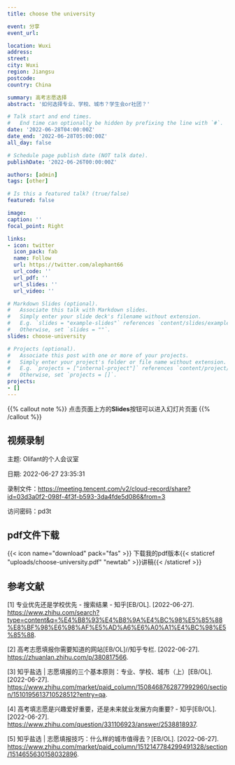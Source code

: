 ```yaml
---
title: choose the university

event: 分享
event_url: 

location: Wuxi
address:
street: 
city: Wuxi
region: Jiangsu
postcode: 
country: China

summary: 高考志愿选择
abstract: '如何选择专业、学校、城市？学生会or社团？'

# Talk start and end times.
#   End time can optionally be hidden by prefixing the line with `#`.
date: '2022-06-28T04:00:00Z'
date_end: '2022-06-28T05:00:00Z'
all_day: false

# Schedule page publish date (NOT talk date).
publishDate: '2022-06-26T00:00:00Z'

authors: [admin]
tags: [other]

# Is this a featured talk? (true/false)
featured: false

image:
caption: ''
focal_point: Right

links:
- icon: twitter
  icon_pack: fab
  name: Follow
  url: https://twitter.com/alephant66
  url_code: ''
  url_pdf: ''
  url_slides: ''
  url_video: ''

# Markdown Slides (optional).
#   Associate this talk with Markdown slides.
#   Simply enter your slide deck's filename without extension.
#   E.g. `slides = "example-slides"` references `content/slides/example-slides.md`.
#   Otherwise, set `slides = ""`.
slides: choose-university

# Projects (optional).
#   Associate this post with one or more of your projects.
#   Simply enter your project's folder or file name without extension.
#   E.g. `projects = ["internal-project"]` references `content/project/deep-learning/index.md`.
#   Otherwise, set `projects = []`.
projects:
- []
---
```


{{% callout note %}}
点击页面上方的**Slides**按钮可以进入幻灯片页面
{{% /callout %}}
## 视频录制
主题: Olifant的个人会议室

日期: 2022-06-27 23:35:31

录制文件：https://meeting.tencent.com/v2/cloud-record/share?id=03d3a0f2-098f-4f3f-b593-3da4fde5d086&from=3

访问密码：pd3t

## pdf文件下载
{{< icon name="download" pack="fas" >}} 下载我的pdf版本{{< staticref "uploads/choose-university.pdf" "newtab" >}}讲稿{{< /staticref >}}

## 参考文献
[1] 专业优先还是学校优先 - 搜索结果 - 知乎[EB/OL]. [2022-06-27]. https://www.zhihu.com/search?type=content&q=%E4%B8%93%E4%B8%9A%E4%BC%98%E5%85%88%E8%BF%98%E6%98%AF%E5%AD%A6%E6%A0%A1%E4%BC%98%E5%85%88.

[2] 高考志愿填报你需要知道的网站[EB/OL]//知乎专栏. [2022-06-27]. https://zhuanlan.zhihu.com/p/380817566.

[3] 知乎盐选 | 志愿填报的三个基本原则：专业、学校、城市（上）[EB/OL]. [2022-06-27]. https://www.zhihu.com/market/paid_column/1508468762877992960/section/1510195613710528512?entry=qa.

[4] 高考填志愿是兴趣爱好重要，还是未来就业发展方向重要? - 知乎[EB/OL]. [2022-06-27]. https://www.zhihu.com/question/331106923/answer/2538818937.

[5] 知乎盐选 | 志愿填报技巧：什么样的城市值得去？[EB/OL]. [2022-06-27]. https://www.zhihu.com/market/paid_column/1512147784299491328/section/1514655630158032896.

